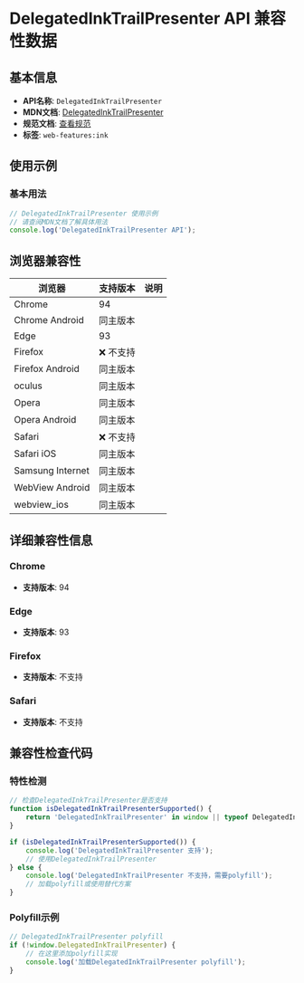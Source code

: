 # DelegatedInkTrailPresenter API 兼容性数据

## 基本信息

- **API名称**: `DelegatedInkTrailPresenter`
- **MDN文档**: [DelegatedInkTrailPresenter](https://developer.mozilla.org/docs/Web/API/DelegatedInkTrailPresenter)
- **规范文档**: [查看规范](https://wicg.github.io/ink-enhancement/#delegatedinktrailpresenter)
- **标签**: `web-features:ink`

## 使用示例

### 基本用法

```javascript
// DelegatedInkTrailPresenter 使用示例
// 请查阅MDN文档了解具体用法
console.log('DelegatedInkTrailPresenter API');
```

## 浏览器兼容性

| 浏览器 | 支持版本 | 说明 |
|--------|----------|------|
| Chrome | 94 |  |
| Chrome Android | 同主版本 |  |
| Edge | 93 |  |
| Firefox | ❌ 不支持 |  |
| Firefox Android | 同主版本 |  |
| oculus | 同主版本 |  |
| Opera | 同主版本 |  |
| Opera Android | 同主版本 |  |
| Safari | ❌ 不支持 |  |
| Safari iOS | 同主版本 |  |
| Samsung Internet | 同主版本 |  |
| WebView Android | 同主版本 |  |
| webview_ios | 同主版本 |  |

## 详细兼容性信息

### Chrome

- **支持版本**: 94

### Edge

- **支持版本**: 93

### Firefox

- **支持版本**: 不支持

### Safari

- **支持版本**: 不支持

## 兼容性检查代码

### 特性检测

```javascript
// 检查DelegatedInkTrailPresenter是否支持
function isDelegatedInkTrailPresenterSupported() {
    return 'DelegatedInkTrailPresenter' in window || typeof DelegatedInkTrailPresenter !== 'undefined';
}

if (isDelegatedInkTrailPresenterSupported()) {
    console.log('DelegatedInkTrailPresenter 支持');
    // 使用DelegatedInkTrailPresenter
} else {
    console.log('DelegatedInkTrailPresenter 不支持，需要polyfill');
    // 加载polyfill或使用替代方案
}
```

### Polyfill示例

```javascript
// DelegatedInkTrailPresenter polyfill
if (!window.DelegatedInkTrailPresenter) {
    // 在这里添加polyfill实现
    console.log('加载DelegatedInkTrailPresenter polyfill');
}
```

